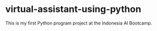 # virtual-assistant-using-python
This is my first Python program project at the Indonesia AI Bootcamp.
